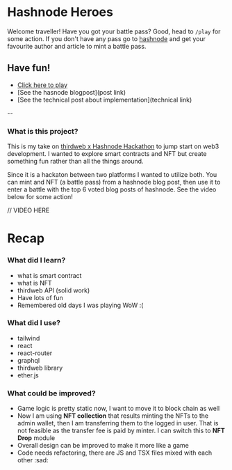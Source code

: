 # Hashnode Heroes

Welcome traveller! Have you got your battle pass? Good, head to `/play` for some action. 
If you don't have any pass go to [hashnode](hashnode.com) and get your favourite author and article to mint a battle pass.

## Have fun!
* [Click here to play](https://hashnode-heroes.netlify.app/)
* [See the hasnode blogpost](post link)
* [See the technical post about implementation](technical link)

--
### What is this project?
This is my take on [thirdweb x Hashnode Hackathon](https://townhall.hashnode.com/thirdweb-hackathon) to jump start on web3 development. I wanted to explore smart contracts and NFT but create something fun rather than all the things around.


Since it is a hackaton between two platforms I wanted to utilize both. You can mint and NFT (a battle pass) from a hashnode blog post, then use it to enter a battle with the top 6 voted blog posts of hashnode. See the video below for some action!

// VIDEO HERE

# Recap
### What did I learn?
* what is smart contract
* what is NFT
* thirdweb API (solid work)
* Have lots of fun
* Remembered old days I was playing WoW :(

### What did I use?
* tailwind
* react
* react-router
* graphql
* thirdweb library
* ether.js

### What could be improved?
* Game logic is pretty static now, I want to move it to block chain as well
* Now I am using **NFT collection** that results minting the NFTs to the admin wallet, then I am transferring them to the logged in user. That is not feasible as the transfer fee is paid by minter. I can switch this to **NFT Drop** module
* Overall design can be improved to make it more like a game
* Code needs refactoring, there are JS and TSX files mixed with each other :sad:
